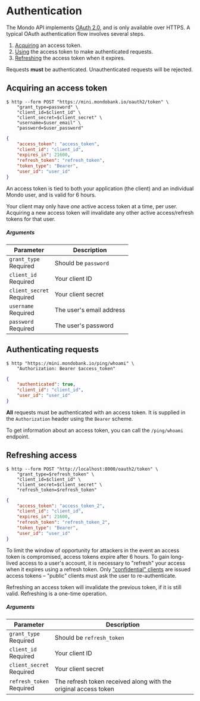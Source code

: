 # Authentication

The Mondo API implements [OAuth 2.0](http://oauth.net/2/), and is only available over HTTPS. A typical OAuth authentication flow involves several steps.

1. [Acquiring](#acquiring-an-access-token) an access token.
2. [Using](#authenticating-requests) the access token to make authenticated requests.
3. [Refreshing](#refreshing-access) the access token when it expires.

<aside class="notice">
Requests <strong>must</strong> be authenticated. Unauthenticated requests will be rejected.
</aside>

## Acquiring an access token

```shell
$ http --form POST "https://mini.mondobank.io/oauth2/token" \
    "grant_type=password" \
    "client_id=$client_id" \
    "client_secret=$client_secret" \
    "username=$user_email" \
    "password=$user_password"
```
```json
{
    "access_token": "access_token",
    "client_id": "client_id",
    "expires_in": 21600,
    "refresh_token": "refresh_token",
    "token_type": "Bearer",
    "user_id": "user_id"
}
```

An access token is tied to both your application (the client) and an individual Mondo user, and is valid for 6 hours.

<aside class="warning">
Your client may only have <em>one</em> active access token at a time, per user. Acquiring a new access token will invalidate any other active access/refresh tokens for that user.
</aside>

##### Arguments

<span class="hide">Parameter</span> | <span class="hide">Description</span>
------------------------------------|--------------------------------------
`grant_type`<br><span class="label notice">Required</span>|Should be `password`
`client_id`<br><span class="label notice">Required</span>|Your client ID
`client_secret`<br><span class="label notice">Required</span>|Your client secret
`username`<br><span class="label notice">Required</span>|The user's email address
`password`<br><span class="label notice">Required</span>|The user's password

## Authenticating requests

```shell
$ http "https://mini.mondobank.io/ping/whoami" \
    "Authorization: Bearer $access_token"
```
```json
{
    "authenticated": true,
    "client_id": "client_id",
    "user_id": "user_id"
}
```

**All** requests must be authenticated with an access token. It is supplied in the `Authorization` header using the `Bearer` scheme.

To get information about an access token, you can call the `/ping/whoami` endpoint.

## Refreshing access

```shell
$ http --form POST "http://localhost:8000/oauth2/token" \
    "grant_type=$refresh_token" \
    "client_id=$client_id" \
    "client_secret=$client_secret" \
    "refresh_token=$refresh_token"
```
```json
{
    "access_token": "access_token_2",
    "client_id": "client_id",
    "expires_in": 21600,
    "refresh_token": "refresh_token_2",
    "token_type": "Bearer",
    "user_id": "user_id"
}
```

To limit the window of opportunity for attackers in the event an access token is compromised, access tokens expire after 6 hours. To gain long-lived access to a user's account, it is necessary to "refresh" your access when it expires using a refresh token. Only ["confidential" clients](https://tools.ietf.org/html/rfc6749#section-2.1) are issued access tokens – "public" clients must ask the user to re-authenticate.

Refreshing an access token will invalidate the previous token, if it is still valid. Refreshing is a one-time operation.

##### Arguments

<span class="hide">Parameter</span> | <span class="hide">Description</span>
------------------------------------|--------------------------------------
`grant_type`<br><span class="label notice">Required</span>|Should be `refresh_token`
`client_id`<br><span class="label notice">Required</span>|Your client ID
`client_secret`<br><span class="label notice">Required</span>|Your client secret
`refresh_token`<br><span class="label notice">Required</span>|The refresh token received along with the original access token
